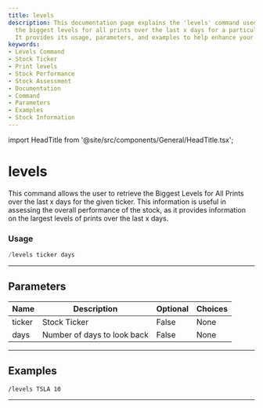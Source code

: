 ```yaml
---
title: levels
description: This documentation page explains the 'levels' command used to retrieve
  the biggest levels for all prints over the last x days for a particular stock ticker.
  It provides its usage, parameters, and examples to help enhance your stock assessment.
keywords:
- Levels Command
- Stock Ticker
- Print levels
- Stock Performance
- Stock Assessment
- Documentation
- Command
- Parameters
- Examples
- Stock Information
---
```


import HeadTitle from '@site/src/components/General/HeadTitle.tsx';

<HeadTitle title="levels - Darkpool - Telegram - Reference | OpenBB Bot Docs" />

# levels

This command allows the user to retrieve the Biggest Levels for All Prints over the last x days for the given ticker. This information is useful in assessing the overall performance of the stock, as it provides information on the largest levels of prints over the last x days.

### Usage

```python wordwrap
/levels ticker days
```

---

## Parameters

| Name | Description | Optional | Choices |
| ---- | ----------- | -------- | ------- |
| ticker | Stock Ticker | False | None |
| days | Number of days to look back | False | None |


---

## Examples

```
/levels TSLA 10
```

---
